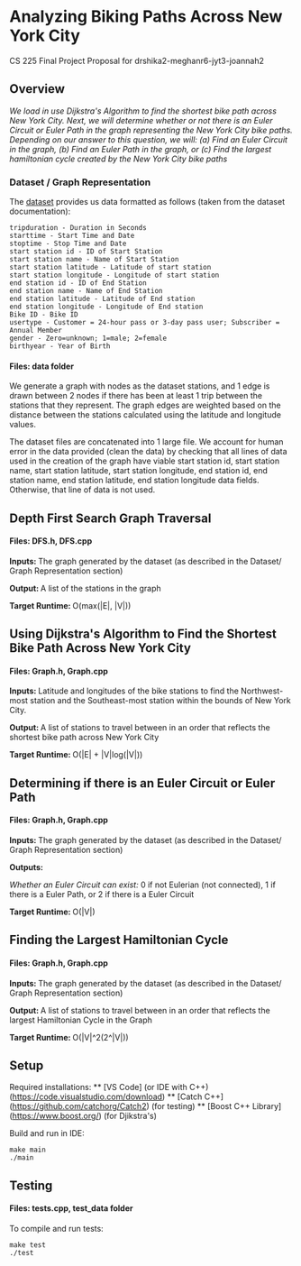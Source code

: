 # Analyzing Biking Paths Across New York City
CS 225 Final Project Proposal for drshika2-meghanr6-jyt3-joannah2
 
## Overview ##
<i> We load in use Dijkstra's Algorithm to find the shortest bike path across New York City. Next, we will determine whether or not there is an Euler Circuit or Euler Path in the graph representing the New York City bike paths. Depending on our answer to this question, we will: (a) Find an Euler Circuit in the graph, (b) Find an Euler Path in the graph, or (c) Find the largest hamiltonian cycle created by the New York City bike paths </i>
 
### Dataset / Graph Representation ###
The [dataset](https://www.kaggle.com/vineethakkinapalli/citibike-bike-sharingnewyork-cityjan-to-apr-2021) provides us data formatted as follows (taken from the dataset documentation):
```
tripduration - Duration in Seconds
starttime - Start Time and Date
stoptime - Stop Time and Date
start station id - ID of Start Station
start station name - Name of Start Station
start station latitude - Latitude of start station
start station longitude - Longitude of start station
end station id - ID of End Station
end station name - Name of End Station
end station latitude - Latitude of End station
end station longitude - Longitude of End station
Bike ID - Bike ID
usertype - Customer = 24-hour pass or 3-day pass user; Subscriber = Annual Member
gender - Zero=unknown; 1=male; 2=female
birthyear - Year of Birth
```
#### Files: data folder
We generate a graph with nodes as the dataset stations, and 1 edge is drawn between 2 nodes if there has been at least 1 trip between the stations that they represent. The graph edges are weighted based on the distance between the stations calculated using the latitude and longitude values.
 
 
The dataset files are concatenated into 1 large file. We account for human error in the data provided (clean the data) by checking that all lines of data used in the creation of the graph have viable start station id, start station name, start station latitude, start station longitude, end station id, end station name, end station latitude, end station longitude data fields. Otherwise, that line of data is not used.
 
## Depth First Search Graph Traversal #
#### Files: DFS.h, DFS.cpp
  <b> Inputs: </b> The graph generated by the dataset (as described in the Dataset/ Graph Representation section)
 
 
  <b> Output: </b> A list of the stations in the graph
 
 
  <b> Target Runtime: </b> O(max(|E|, |V|))
 
## Using Dijkstra's Algorithm to Find the Shortest Bike Path Across New York City ##
#### Files: Graph.h, Graph.cpp
  <b> Inputs: </b> Latitude and longitudes of the bike stations to find the Northwest-most station and the Southeast-most station within the bounds of New York City.
 
 
  <b> Output: </b> A list of stations to travel between in an order that reflects the shortest bike path across New York City
 
 
  <b> Target Runtime: </b> O(|E| + |V|log(|V|))
 
## Determining if there is an Euler Circuit or Euler Path ##
#### Files: Graph.h, Graph.cpp
 
  <b> Inputs: </b> The graph generated by the dataset (as described in the Dataset/ Graph Representation section)
 
 
  <b> Outputs: </b>
 
  <i>Whether an Euler Circuit can exist: </i> 0 if not Eulerian (not connected), 1 if there is a Euler Path, or 2 if there is a Euler Circuit
 
  <b> Target Runtime: </b> O(|V|)
 
 
## Finding the Largest Hamiltonian Cycle ##
#### Files: Graph.h, Graph.cpp
  <b> Inputs: </b> The graph generated by the dataset (as described in the Dataset/ Graph Representation section)
 
 
  <b> Output: </b> A list of stations to travel between in an order that reflects the largest Hamiltonian Cycle in the Graph
 
 
  <b> Target Runtime: </b> O(|V|^2(2^|V|))
 
## Setup ##
Required installations:
** [VS Code] (or IDE with C++) (https://code.visualstudio.com/download)
** [Catch C++] (https://github.com/catchorg/Catch2) (for testing)
** [Boost C++ Library] (https://www.boost.org/) (for Djikstra's)
 
Build and run in IDE:
```
make main
./main
```
 
## Testing ##
#### Files: tests.cpp, test_data folder
To compile and run tests:
```
make test
./test
```

